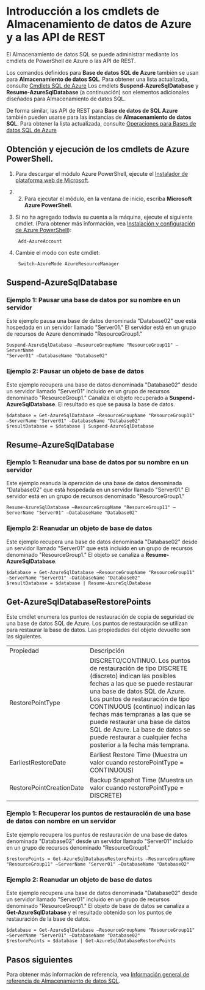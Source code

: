 <properties
   pageTitle="Introducción a los cmdlets de Almacenamiento de datos SQL"
   description="Suspender y reiniciar el Almacenamiento de datos SQL mediante cmdlets de PowerShell"
   services="sql-data-warehouse"
   documentationCenter="NA"
   authors="sidneyh"
   manager="jhubbard"
   editor=""/>

<tags
   ms.service="sql-data-warehouse"
   ms.devlang="NA"
   ms.topic="article"
   ms.tgt_pltfrm="NA"
   ms.workload="data-services"
   ms.date="06/29/2015"
   ms.author="sidneyh;barbkess"/>

# Introducción a los cmdlets de Almacenamiento de datos de Azure y a las API de REST

El Almacenamiento de datos SQL se puede administrar mediante los cmdlets de PowerShell de Azure o las API de REST.

Los comandos definidos para **Base de datos SQL de Azure** también se usan para **Almacenamiento de datos SQL**. Para obtener una lista actualizada, consulte [Cmdlets SQL de Azure](https://msdn.microsoft.com/library/azure/dn546726.aspx) Los cmdlets **Suspend-AzureSqlDatabase** y **Resume-AzureSqlDatabase** (a continuación) son elementos adicionales diseñados para Almacenamiento de datos SQL.

De forma similar, las API de REST para **Base de datos de SQL Azure** también pueden usarse para las instancias de **Almacenamiento de datos SQL**. Para obtener la lista actualizada, consulte [Operaciones para Bases de datos SQL de Azure](https://msdn.microsoft.com/library/azure/dn505719.aspx)

## Obtención y ejecución de los cmdlets de Azure PowerShell.

1. Para descargar el módulo Azure PowerShell, ejecute el [Instalador de plataforma web de Microsoft](http://go.microsoft.com/fwlink/p/?linkid=320376&clcid=0x409). 
2. 2. Para ejecutar el módulo, en la ventana de inicio, escriba **Microsoft Azure PowerShell**.
3. Si no ha agregado todavía su cuenta a la máquina, ejecute el siguiente cmdlet. (Para obtener más información, vea [Instalación y configuración de Azure PowerShell](powershell-install-configure/)):

		Add-AzureAccount
3. Cambie el modo con este cmdlet:

		Switch-AzureMode AzureResourceManager

## Suspend-AzureSqlDatabase
### Ejemplo 1: Pausar una base de datos por su nombre en un servidor

Este ejemplo pausa una base de datos denominada "Database02" que está hospedada en un servidor llamado "Server01." El servidor está en un grupo de recursos de Azure denominado "ResourceGroup1."

    Suspend-AzureSqlDatabase –ResourceGroupName "ResourceGroup11" –ServerName
    "Server01" –DatabaseName "Database02"

### Ejemplo 2: Pausar un objeto de base de datos

Este ejemplo recupera una base de datos denominada "Database02" desde un servidor llamado "Server01" incluido en un grupo de recursos denominado "ResourceGroup1." Canaliza el objeto recuperado a **Suspend-AzureSqlDatabase**. El resultado es que se pausa la base de datos.

	$database = Get-AzureSqlDatabase –ResourceGroupName "ResourceGroup11" –ServerName "Server01" –DatabaseName "Database02"
	$resultDatabase = $database | Suspend-AzureSqlDatabase

## Resume-AzureSqlDatabase

### Ejemplo 1: Reanudar una base de datos por su nombre en un servidor

Este ejemplo reanuda la operación de una base de datos denominada "Database02" que está hospedada en un servidor llamado "Server01." El servidor está en un grupo de recursos denominado "ResourceGroup1."

	Resume-AzureSqlDatabase –ResourceGroupName "ResourceGroup11" –ServerName "Server01" –DatabaseName "Database02"

### Ejemplo 2: Reanudar un objeto de base de datos

Este ejemplo recupera una base de datos denominada "Database02" desde un servidor llamado "Server01" que está incluido en un grupo de recursos denominado "ResourceGroup1." El objeto se canaliza a **Resume-AzureSqlDatabase**.

	$database = Get-AzureSqlDatabase –ResourceGroupName "ResourceGroup11" –ServerName "Server01" –DatabaseName "Database02"
	$resultDatabase = $database | Resume-AzureSqlDatabase

## Get-AzureSqlDatabaseRestorePoints

Este cmdlet enumera los puntos de restauración de copia de seguridad de una base de datos SQL de Azure. Los puntos de restauración se utilizan para restaurar la base de datos. Las propiedades del objeto devuelto son las siguientes. <table> <tr> <td>Propiedad</td> <td>Descripción</td> </tr> <tr> <td>RestorePointType</td> <td>DISCRETO/CONTINUO. Los puntos de restauración de tipo DISCRETE (discreto) indican las posibles fechas a las que se puede restaurar una base de datos SQL de Azure. Los puntos de restauración de tipo CONTINUOUS (continuo) indican las fechas más tempranas a las que se puede restaurar una base de datos SQL de Azure. La base de datos se puede restaurar a cualquier fecha posterior a la fecha más temprana.</td> </tr> <tr> <td>EarliestRestoreDate</td> <td>Earliest Restore Time (Muestra un valor cuando restorePointType = CONTINUOUS)</td> </tr> <tr> <td>RestorePointCreationDate </td> <td>Backup Snapshot Time (Muestra un valor cuando restorePointType = DISCRETE)</td> </tr> </table>
### Ejemplo 1: Recuperar los puntos de restauración de una base de datos con nombre en un servidor
Este ejemplo recupera los puntos de restauración de una base de datos denominada "Database02" desde un servidor llamado "Server01" incluido en un grupo de recursos denominado "ResourceGroup1."

	$restorePoints = Get-AzureSqlDatabaseRestorePoints –ResourceGroupName "ResourceGroup11" –ServerName "Server01" –DatabaseName "Database02"



### Ejemplo 2: Reanudar un objeto de base de datos

Este ejemplo recupera una base de datos denominada "Database02" desde un servidor llamado "Server01" incluido en un grupo de recursos denominado "ResourceGroup1." El objeto de base de datos se canaliza a **Get-AzureSqlDatabase** y el resultado obtenido son los puntos de restauración de la base de datos.

	$database = Get-AzureSqlDatabase –ResourceGroupName "ResourceGroup11" –ServerName "Server01" –DatabaseName "Database02"
	$restorePoints = $database | Get-AzureSqlDatabaseRestorePoints


## Pasos siguientes
Para obtener más información de referencia, vea [Información general de referencia de Almacenamiento de datos SQL][].

<!--Image references-->

<!--Article references-->
[Información general de referencia de Almacenamiento de datos SQL]: sql-data-warehouse-overview-reference.md

<!--MSDN references-->


<!--Other Web references-->
[gog]: http://google.com/
[yah]: http://search.yahoo.com/
[msn]: http://search.msn.com/

<!---HONumber=July15_HO1-->